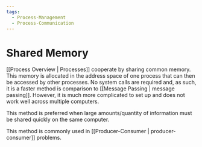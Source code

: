 ```yaml
---
tags:
  - Process-Management
  - Process-Communication
---
```

# Shared Memory
[[Process Overview | Processes]] cooperate by sharing common memory. This memory is allocated in the address space of one process that can then be accessed by other processes. No system calls are required and, as such, it is a faster method is comparison to [[Message Passing | message passing]]. However, it is much more complicated to set up and does not work well across multiple computers. 

This method is preferred when large amounts/quantity of information must be shared quickly on the same computer. 

This method is commonly used in [[Producer-Consumer | producer-consumer]] problems.